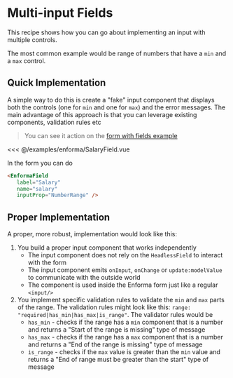 # Multi-input Fields

This recipe shows how you can go about implementing an input with multiple controls.

The most common example would be range of numbers that have a `min` and a `max` control.

## Quick Implementation

A simple way to do this is create a "fake" input component that displays both the controls (one for `min` and one for `max`) and the error messages. The main advantage of this approach is that you can leverage existing components, validation 
rules etc

> You can see it action on the [form with fields example](/examples/fields.md)

<<< @/examples/enforma/SalaryField.vue

In the form you can do 

```html
<EnformaField
   label="Salary"
   name="salary"
   inputProp="NumberRange" />
```

## Proper Implementation

A proper, more robust, implementation would look like this:
1. You build a proper input component that works independently
   - The input component does not rely on the `HeadlessField` to interact with the form
   - The input component emits `onInput`, `onChange` or `update:modelValue` to communicate with the outside world
   - The component is used inside the Enforma form just like a regular `<input/>`
2. You implement specific validation rules to validate the `min` and `max` parts of the range. The validation rules might look like this: `range: "required|has_min|has_max|is_range"`. The validator rules would be
   - `has_min` - checks if the range has a `min` component that is a number and returns a "Start of the range is missing" type of message
   - `has_max` - checks if the range has a `max` component that is a number and returns a "End of the range is missing" type of message
   - `is_range` - checks if the `max` value is greater than the `min` value and returns a "End of range must be greater than the start" type of message